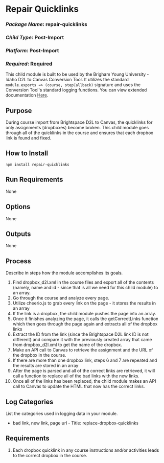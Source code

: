 # Repair Quicklinks
### *Package Name*: repair-quicklinks
### *Child Type*: Post-Import
### *Platform*: Post-Import
### *Required*: Required

This child module is built to be used by the Brigham Young University - Idaho D2L to Canvas Conversion Tool. It utilizes the standard `module.exports => (course, stepCallback)` signature and uses the Conversion Tool's standard logging functions. You can view extended documentation [Here](https://github.com/byuitechops/d2l-to-canvas-conversion-tool/tree/master/documentation).

## Purpose

During course import from Brightspace D2L to Canvas, the quicklinks for only assignments (dropboxes) become broken. This child module goes through all of the quicklinks
in the course and ensures that each dropbox link is found and fixed.

## How to Install

```
npm install repair-quicklinks
```

## Run Requirements

None

## Options

None

## Outputs

None

## Process

Describe in steps how the module accomplishes its goals.

1. Find dropbox_d2l.xml in the course files and export all of the contents (namely, name and id - since that is all we need for this child module) to an array.
2. Go through the course and analyze every page.
3. Utilize cheerio.js to grab every link on the page - it stores the results in an array
4. If the link is a dropbox, the child module pushes the page into an array. 
5. Once it finishes analyzing the page, it calls the getCorrectLinks function which then goes through the page again and extracts all of the dropbox links
6. Extract the ID from the link (since the Brightspace D2L link ID is not different) and compare it with the previously created array that came from dropbox_d2l.xml
to get the name of the dropbox.
7. Make an API call to Canvas to retrieve the assignment and the URL of the dropbox in the course.
8. If there are more than one dropbox link, steps 6 and 7 are repeated and the results are stored in an array
9. After the page is parsed and all of the correct links are retrieved, it will call a function to replace all of the bad links with the new links.
10. Once all of the links has been replaced, the child module makes an API call to Canvas to update the HTML that now has the correct links.

## Log Categories

List the categories used in logging data in your module.

- bad link, new link, page url - Title: replace-dropbox-quicklinks

## Requirements

1. Each dropbox quicklink in any course instructions and/or activities leads to the correct dropbox in the course. 

